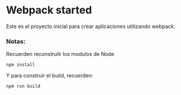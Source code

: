 # Webpack started
Este es el proyecto inicial para crear aplicaciones utilizando webpack.
### Notas:
Recuerden reconstruilr los modulos de Node
```
npm install
```

Y para construir el build, recuerden:
```
npm run build
```